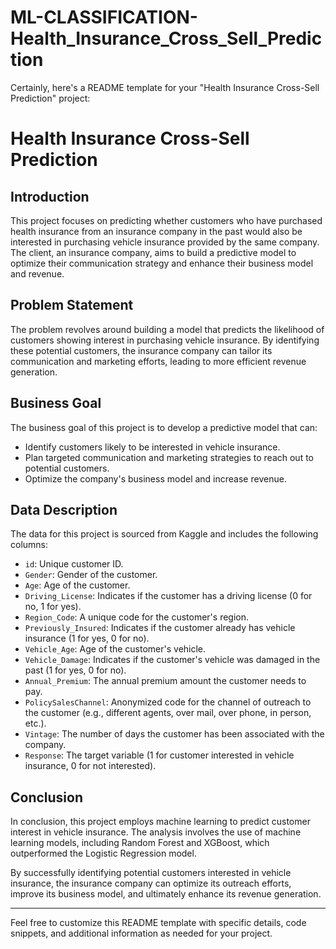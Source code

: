 # ML-CLASSIFICATION-Health_Insurance_Cross_Sell_Prediction


Certainly, here's a README template for your "Health Insurance Cross-Sell Prediction" project:

# Health Insurance Cross-Sell Prediction

## Introduction

This project focuses on predicting whether customers who have purchased health insurance from an insurance company in the past would also be interested in purchasing vehicle insurance provided by the same company. The client, an insurance company, aims to build a predictive model to optimize their communication strategy and enhance their business model and revenue.

## Problem Statement

The problem revolves around building a model that predicts the likelihood of customers showing interest in purchasing vehicle insurance. By identifying these potential customers, the insurance company can tailor its communication and marketing efforts, leading to more efficient revenue generation.

## Business Goal

The business goal of this project is to develop a predictive model that can:

- Identify customers likely to be interested in vehicle insurance.
- Plan targeted communication and marketing strategies to reach out to potential customers.
- Optimize the company's business model and increase revenue.

## Data Description

The data for this project is sourced from Kaggle and includes the following columns:

- `id`: Unique customer ID.
- `Gender`: Gender of the customer.
- `Age`: Age of the customer.
- `Driving_License`: Indicates if the customer has a driving license (0 for no, 1 for yes).
- `Region_Code`: A unique code for the customer's region.
- `Previously_Insured`: Indicates if the customer already has vehicle insurance (1 for yes, 0 for no).
- `Vehicle_Age`: Age of the customer's vehicle.
- `Vehicle_Damage`: Indicates if the customer's vehicle was damaged in the past (1 for yes, 0 for no).
- `Annual_Premium`: The annual premium amount the customer needs to pay.
- `PolicySalesChannel`: Anonymized code for the channel of outreach to the customer (e.g., different agents, over mail, over phone, in person, etc.).
- `Vintage`: The number of days the customer has been associated with the company.
- `Response`: The target variable (1 for customer interested in vehicle insurance, 0 for not interested).

## Conclusion

In conclusion, this project employs machine learning to predict customer interest in vehicle insurance. The analysis involves the use of machine learning models, including Random Forest and XGBoost, which outperformed the Logistic Regression model.

By successfully identifying potential customers interested in vehicle insurance, the insurance company can optimize its outreach efforts, improve its business model, and ultimately enhance its revenue generation.

---

Feel free to customize this README template with specific details, code snippets, and additional information as needed for your project.
